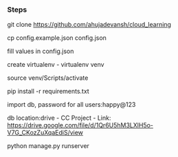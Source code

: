 ### Steps ###

git clone https://github.com/ahujadevansh/cloud_learning

cp config.example.json config.json

fill values in config.json

create virtualenv - virtualenv venv

source venv/Scripts/activate

pip install -r requirements.txt

import db, password for all users:happy@123

db location:drive - CC Project - Link: https://drive.google.com/file/d/1Qr6U5hM3LXlH5o-V7G_CKozZuXqaEdiS/view

python manage.py runserver